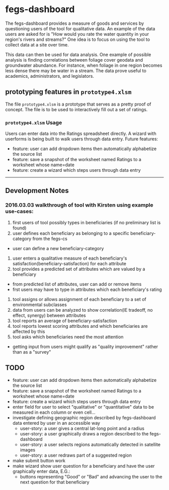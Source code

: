 # fegs-dashboard
The fegs-dashboard provides a measure of goods and services by questioning users of the tool for qualitative data. An example of the data users are asked for is "How would you rate the water quantity in your region's rivers and streams?" One idea is to focus on using the tool to collect data at a site over time.

This data can then be used for data analysis. One example of possible analysis is finding correlations between foliage cover geodata and groundwater abundance. For instance, when foliage in one region becomes less dense there may be water in a stream. The data prove useful to academics, administrators, and legislators.


## prototyping features in `prototype4.xlsm`
The file `prototype4.xlsm` is a prototype that serves as a pretty proof of concept. The file is to be used to interactively fill out a set of ratings.

### `prototype4.xlsm` Usage
Users can enter data into the Ratings spreadsheet directly. A wizard with userforms is being built to walk users through data entry.
Future features:
- feature: user can add dropdown items then automatically alphabetize the source list
- feature: save a snapshot of the worksheet named Ratings to a worksheet whose name=date
- feature: create a wizard which steps users through data entry

---
## Development Notes

### 2016.03.03 walkthrough of tool with Kirsten using example use-cases:
1. first users of tool possibly types in beneficiaries (if no preliminary list is found)
1. user defines each beneficiary as belonging to a specific beneficiary-category from the fegs-cs
  - user can define a new beneficiary-category
1. user enters a qualitative measure of each beneficiary's satisfaction(beneficiary-satisfaction) for each attribute
1. tool provides a predicted set of attributes which are valued by a beneficiary
  - from predicted list of attributes, user can add or remove items
  - frst users may have to type in attributes which each beneficiary's rating
1. tool assigns or allows assignment of each beneficiary to a set of environmental subclasses
1. data from users can be analyzed to show correlation(IE tradeoff, no effect, synergy) between attributes
1. tool reports an average of beneficiary-satisfaction
1. tool reports lowest scoring attributes and which beneficiaries are affected by this
1. tool asks which beneficiaries need the most attention

- getting input from users might qualify as "quality improvement" rather than as a "survey"

## TODO
- feature: user can add dropdown items then automatically alphabetize the source list
- feature: save a snapshot of the worksheet named Ratings to a worksheet whose name=date
- feature: create a wizard which steps users through data entry
- enter field for user to select "qualitative" or "quantitative" data to be measured in each column or even cell...
- investigate defining geographic region described by fegs-dashboard data entered by user in an accessible way
  - user-story: a user gives a central lat-long point and a radius
  - user-story: a user graphically draws a region described to the fegs-dashboard
  - user-story: a user selects regions automatically detected in satellite images
  - user-story: a user redraws part of a suggested region
- make submit button work
- make wizard show user question for a beneficiary and have the user graphically enter data, E.G.:
  - buttons representing "Good" or "Bad" and advancing the user to the next question for that beneficiary
